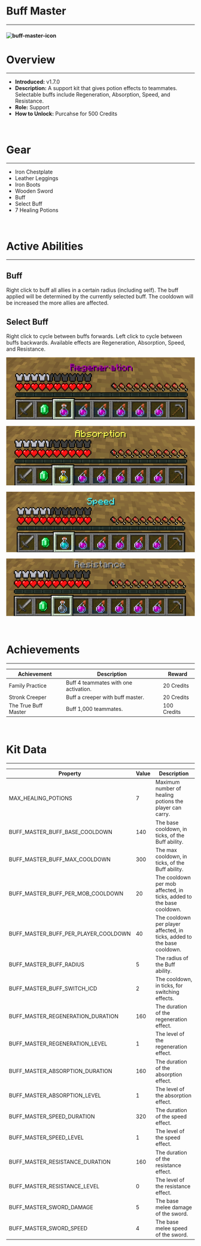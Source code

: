 
# Buff Master

***

#### ![buff-master-icon](../assets/kits/buff_master/buff-master-icon.jpg)

# Overview
***
- **Introduced:** v1.7.0
- **Description:** A support kit that gives potion effects to teammates. Selectable buffs include Regeneration, Absorption, Speed, and Resistance.
- **Role:** Support
- **How to Unlock:** Purcahse for 500 Credits

<br />  

# Gear
***
- Iron Chestplate
- Leather Leggings
- Iron Boots
- Wooden Sword
- Buff
- Select Buff
- 7 Healing Potions

<br />  

# Active Abilities
***
## Buff
Right click to buff all allies in a certain radius (including self). The buff applied will be determined by the currently selected buff. The cooldown will be increased the more allies are affected.

<!-- ![_image_1_](../assets/kits/_kit_/_image_1_.jpg_) -->

## Select Buff
Right click to cycle between buffs forwards. Left click to cycle between buffs backwards. Available effects are Regeneration, Absorption, Speed, and Resistance.

![Regeneration](../assets/kits/buff_master/buff-master-regeneration.jpg)

![Absorption](../assets/kits/buff_master/buff-master-absorption.jpg)

![Speed](../assets/kits/buff_master/buff-master-speed.jpg)

![Resistance](../assets/kits/buff_master/buff-master-resistance.jpg)

<br /> 

# Achievements
***

| Achievement | Description | Reward |
| ----------- | ----------- | ------ |
| Family Practice | Buff 4 teammates with one activation. | 20 Credits |
| Stronk Creeper | Buff a creeper with buff master. | 20 Credits |
| The True Buff Master | Buff 1,000 teammates. | 100 Credits |

<br />  

# Kit Data
***

| Property | Value | Description |
|----------|-------|-------------|
| MAX_HEALING_POTIONS | 7  | Maximum number of healing potions the player can carry. |
| BUFF_MASTER_BUFF_BASE_COOLDOWN | 140 | The base cooldown, in ticks, of the Buff ability. |
| BUFF_MASTER_BUFF_MAX_COOLDOWN | 300 | The max cooldown, in ticks, of the Buff ability. |
| BUFF_MASTER_BUFF_PER_MOB_COOLDOWN | 20 | The cooldown per mob affected, in ticks, added to the base cooldown. |
| BUFF_MASTER_BUFF_PER_PLAYER_COOLDOWN | 40 | The cooldown per player affected, in ticks, added to the base cooldown. |
| BUFF_MASTER_BUFF_RADIUS | 5 | The radius of the Buff ability. |
| BUFF_MASTER_BUFF_SWITCH_ICD | 2 | The cooldown, in ticks, for switching effects. |
| BUFF_MASTER_REGENERATION_DURATION | 160 | The duration of the regeneration effect. |
| BUFF_MASTER_REGENERATION_LEVEL | 1 | The level of the regeneration effect. |
| BUFF_MASTER_ABSORPTION_DURATION | 160 | The duration of the absorption effect. |
| BUFF_MASTER_ABSORPTION_LEVEL | 1 | The level of the absorption effect.  |
| BUFF_MASTER_SPEED_DURATION | 320 | The duration of the speed effect. |
| BUFF_MASTER_SPEED_LEVEL | 1 | The level of the speed effect. |
| BUFF_MASTER_RESISTANCE_DURATION | 160 | The duration of the resistance effect. |
| BUFF_MASTER_RESISTANCE_LEVEL | 0 | The level of the resistance effect. |
| BUFF_MASTER_SWORD_DAMAGE | 5 | The base melee damage of the sword. |
| BUFF_MASTER_SWORD_SPEED | 4 | The base melee speed of the sword. |

